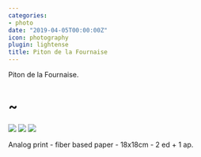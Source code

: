 ```yaml
---
categories:
- photo
date: "2019-04-05T00:00:00Z"
icon: photography
plugin: lightense
title: Piton de la Fournaise
---
```


Piton de la Fournaise.

<h1 class="huge-tild">~</h1>

<img src="/img/photography/piton/piton-1.jpg" data-action="zoom" />
<img src="/img/photography/piton/piton-2.jpg" data-action="zoom" />
<img src="/img/photography/piton/piton-3.jpg" data-action="zoom" />

<p class="page-intro">
    Analog print - fiber based paper - 18x18cm - 2 ed + 1 ap.
</p>
